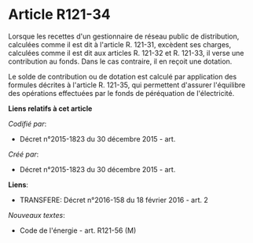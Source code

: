 # Article R121-34

Lorsque les recettes d'un gestionnaire de réseau public de distribution, calculées comme il est dit à l'article R. 121-31,
excèdent ses charges, calculées comme il est dit aux articles R. 121-32 et R. 121-33, il verse une contribution au fonds.
Dans le cas contraire, il en reçoit une dotation.

Le solde de contribution ou de dotation est calculé par application des formules décrites à l'article R. 121-35, qui
permettent d'assurer l'équilibre des opérations effectuées par le fonds de péréquation de l'électricité.

**Liens relatifs à cet article**

_Codifié par_:

  - Décret n°2015-1823 du 30 décembre 2015 - art.

_Créé par_:

  - Décret n°2015-1823 du 30 décembre 2015 - art.

**Liens**:

  - TRANSFERE: Décret n°2016-158 du 18 février 2016 - art. 2

_Nouveaux textes_:

  - Code de l'énergie - art. R121-56 (M)
